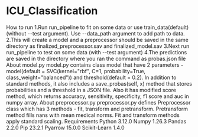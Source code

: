 # ICU_Classification
How to run
1.Run run_pipeline to fit on some data or use train_data(default) (without --test argument). Use --data_path argument to add path to data.
2.This will create a model and a preprocessor should be saved in the same directory as finalized_preprocessor.sav and finalized_model.sav
3.Next run run_pipeline to test on some data (with --test argument)
4.The predictions are saved in the directory where you ran the command as probas.json file
About model.py
model.py contains class model that have 2 parameters - model(default = SVC(kernel="rbf", C=1, probability=True, class_weight="balanced")) and threshold(default = 0.2). In addition to standard methods, it also includes a save_probas(self, x) method that stores probabilities and a threshold in a JSON file. Also it has modified score method, which returns accuracy, sensitivity, specificity, f1 score and auc in numpy array. 
About preprocessor.py
preprocessor.py defines Preprocessor class which has 3 methods - fit, transform and pretransform. Pretransform method fills nans with mean medical norms. Fit and transform methods apply standard scaling.
Requirements
Python 3.12.0
Numpy 1.26.3
Pandas 2.2.0
Pip 23.2.1
Pyarrow 15.0.0
Scikit-Learn 1.4.0
